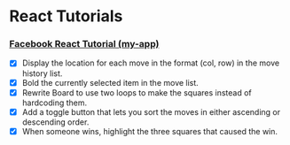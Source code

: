 # React Tutorials

### [Facebook React Tutorial (my-app)](https://reactjs.org/tutorial/tutorial.html)
- [x] Display the location for each move in the format (col, row) in the move history list.
- [x] Bold the currently selected item in the move list.
- [X] Rewrite Board to use two loops to make the squares instead of hardcoding them.
- [x] Add a toggle button that lets you sort the moves in either ascending or descending order.
- [X] When someone wins, highlight the three squares that caused the win.
